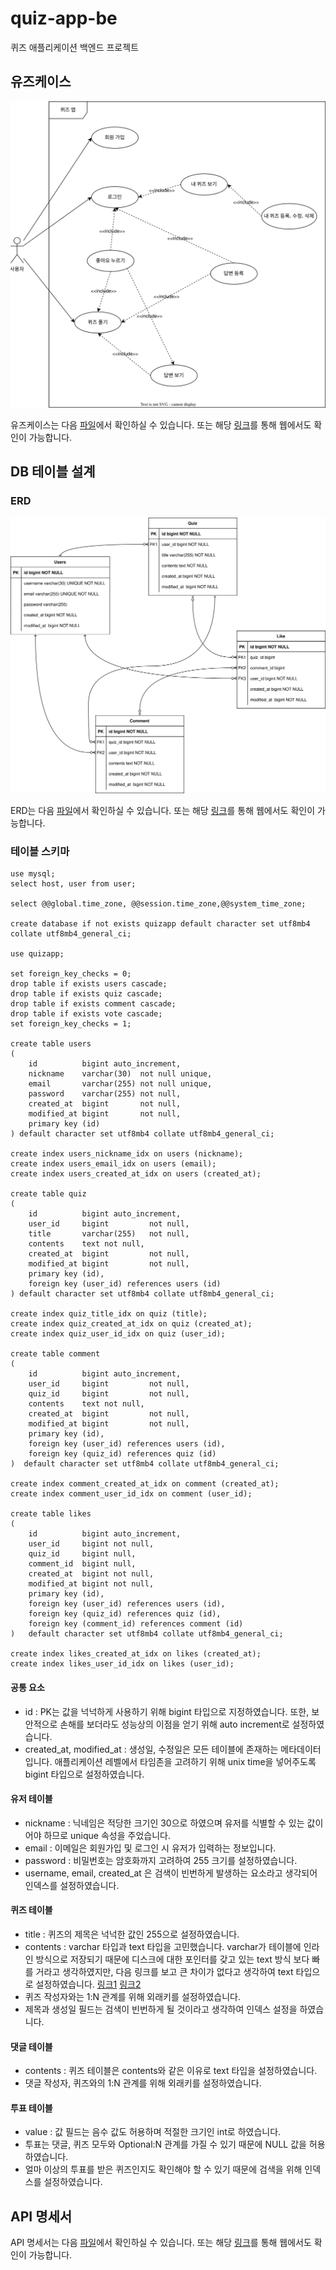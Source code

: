 # quiz-app-be
퀴즈 애플리케이션 백엔드 프로젝트

## 유즈케이스

![usecase](document/usecase.svg)

유즈케이스는 다음 [파일](document/usecase.svg)에서 확인하실 수 있습니다. 또는 해당 [링크](https://drive.google.com/file/d/1ksMsPCbwD0EGQt4OMXZbUSdhsNuDSa-1/view?usp=sharing)를 통해 웹에서도 확인이 가능합니다.

## DB 테이블 설계

### ERD

![erd](document/erd.svg)

ERD는 다음 [파일](document/erd.svg)에서 확인하실 수 있습니다. 또는 해당 [링크](https://drive.google.com/file/d/1Cll71F_EpyBHmAchRZxpzvd93X9VlEkm/view?usp=sharing)를 통해 웹에서도 확인이 가능합니다.

### 테이블 스키마

```mysql
use mysql;
select host, user from user;

select @@global.time_zone, @@session.time_zone,@@system_time_zone;

create database if not exists quizapp default character set utf8mb4 collate utf8mb4_general_ci;

use quizapp;

set foreign_key_checks = 0;
drop table if exists users cascade;
drop table if exists quiz cascade;
drop table if exists comment cascade;
drop table if exists vote cascade;
set foreign_key_checks = 1;

create table users
(
    id          bigint auto_increment,
    nickname    varchar(30)  not null unique,
    email       varchar(255) not null unique,
    password    varchar(255) not null,
    created_at  bigint       not null,
    modified_at bigint       not null,
    primary key (id)
) default character set utf8mb4 collate utf8mb4_general_ci;

create index users_nickname_idx on users (nickname);
create index users_email_idx on users (email);
create index users_created_at_idx on users (created_at);

create table quiz
(
    id          bigint auto_increment,
    user_id     bigint         not null,
    title       varchar(255)   not null,
    contents    text not null,
    created_at  bigint         not null,
    modified_at bigint         not null,
    primary key (id),
    foreign key (user_id) references users (id)
) default character set utf8mb4 collate utf8mb4_general_ci;

create index quiz_title_idx on quiz (title);
create index quiz_created_at_idx on quiz (created_at);
create index quiz_user_id_idx on quiz (user_id);

create table comment
(
    id          bigint auto_increment,
    user_id     bigint         not null,
    quiz_id     bigint         not null,
    contents    text not null,
    created_at  bigint         not null,
    modified_at bigint         not null,
    primary key (id),
    foreign key (user_id) references users (id),
    foreign key (quiz_id) references quiz (id)
)  default character set utf8mb4 collate utf8mb4_general_ci;

create index comment_created_at_idx on comment (created_at);
create index comment_user_id_idx on comment (user_id);

create table likes
(
    id          bigint auto_increment,
    user_id     bigint not null,
    quiz_id     bigint null,
    comment_id  bigint null,
    created_at  bigint not null,
    modified_at bigint not null,
    primary key (id),
    foreign key (user_id) references users (id),
    foreign key (quiz_id) references quiz (id),
    foreign key (comment_id) references comment (id)
)   default character set utf8mb4 collate utf8mb4_general_ci;

create index likes_created_at_idx on likes (created_at);
create index likes_user_id_idx on likes (user_id);
```

#### 공통 요소
- id : PK는 값을 넉넉하게 사용하기 위해 bigint 타입으로 지정하였습니다. 또한, 보안적으로 손해를 보더라도 성능상의 이점을 얻기 위해 auto increment로 설정하였습니다.
- created_at, modified_at : 생성일, 수정일은 모든 테이블에 존재하는 메타데이터입니다. 애플리케이션 레벨에서 타임존을 고려하기 위해 unix time을 넣어주도록 bigint 타입으로 설정하였습니다.

#### 유저 테이블 
- nickname : 닉네임은 적당한 크기인 30으로 하였으며 유저를 식별할 수 있는 값이어야 하므로 unique 속성을 주었습니다.
- email : 이메일은 회원가입 및 로그인 시 유저가 입력하는 정보입니다.
- password : 비밀번호는 암호화까지 고려하여 255 크기를 설정하였습니다.
- username, email, created_at 은 검색이 빈번하게 발생하는 요소라고 생각되어 인덱스를 설정하였습니다.

#### 퀴즈 테이블
- title : 퀴즈의 제목은 넉넉한 값인 255으로 설정하였습니다.
- contents : varchar 타입과 text 타입을 고민했습니다. varchar가 테이블에 인라인 방식으로 저장되기 때문에 디스크에 대한 포인터를 갖고 있는 text 방식 보다 빠를 거라고 생각하였지만, 다음 링크를 보고 큰 차이가 없다고 생각하여 text 타입으로 설정하였습니다. [링크1](https://stackoverflow.com/questions/6404628/varchar-vs-text-in-mysql?noredirect=1&lq=1) [링크2](https://blog.programster.org/mysql-benchmarking-varchar-vs-text)
- 퀴즈 작성자와는 1:N 관계를 위해 외래키를 설정하였습니다.
- 제목과 생성일 필드는 검색이 빈번하게 될 것이라고 생각하여 인덱스 설정을 하였습니다.

#### 댓글 테이블
- contents : 퀴즈 테이블은 contents와 같은 이유로 text 타입을 설정하였습니다.
- 댓글 작성자, 퀴즈와의 1:N 관계를 위해 외래키를 설정하였습니다.

#### 투표 테이블
- value : 값 필드는 음수 값도 허용하며 적절한 크기인 int로 하였습니다.
- 투표는 댓글, 퀴즈 모두와 Optional:N 관계를 가질 수 있기 때문에 NULL 값을 허용하였습니다.
- 얼마 이상의 투표를 받은 퀴즈인지도 확인해야 할 수 있기 때문에 검색을 위해 인덱스를 설정하였습니다.

## API 명세서

API 명세서는 다음 [파일](document/api-spec.xlsx)에서 확인하실 수 있습니다. 또는 해당 [링크](https://docs.google.com/spreadsheets/d/1I_l4VhwKM8RCEsLkSF-ePsi_1EWj8a9Emm32bf8BvMM/edit?usp=sharing)를 통해 웹에서도 확인이 가능합니다.